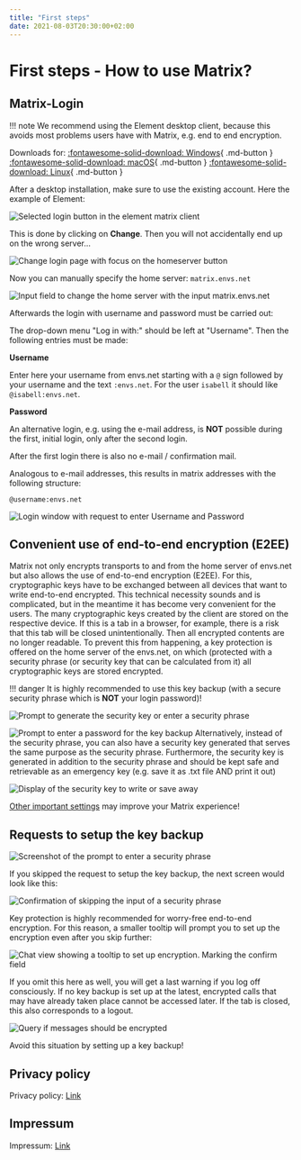 ```yaml
---
title: "First steps"
date: 2021-08-03T20:30:00+02:00
---
```


# First steps - How to use Matrix?

## Matrix-Login

!!! note
    We recommend using the Element desktop client, because this avoids most problems users have with Matrix, e.g. end to end encryption.

Downloads for: [:fontawesome-solid-download: Windows](https://packages.riot.im/desktop/install/win32/x64/Element%20Setup.exe){ .md-button } [:fontawesome-solid-download: macOS](https://packages.riot.im/desktop/install/macos/Element.dmg){ .md-button } [:fontawesome-solid-download: Linux](/clients/install_linux){ .md-button }

After a desktop installation, make sure to use the existing account. Here the example of Element:

![Selected login button in the element matrix client](/images/01_Login_en.png "Selected login button in the element matrix client")

This is done by clicking on **Change**. Then you will not accidentally end up on the wrong server...

![Change login page with focus on the homeserver button](/images/02_Change-Homeserver_en.png "Change login page with focus on the homeserver button")

Now you can manually specify the home server: `matrix.envs.net`

![Input field to change the home server with the input matrix.envs.net](/images/03_Set-Homeserver_en.png "Input field to change the home server with the input matrix.envs.net")

Afterwards the login with username and password must be carried out:

The drop-down menu "Log in with:" should be left at "Username". Then the following entries must be made:

**Username**

Enter here your username from envs.net starting with a `@` sign followed by your username and the text `:envs.net`. For the user `isabell` it should like `@isabell:envs.net`.

**Password**

An alternative login, e.g. using the e-mail address, is **NOT** possible during the first, initial login, only after the second login.

After the first login there is also no e-mail / confirmation mail.

Analogous to e-mail addresses, this results in matrix addresses with the following structure:

`@username:envs.net`

![Login window with request to enter Username and Password](/images/04_Username_en.png "Login window with request to enter Username and Password")

## Convenient use of end-to-end encryption (E2EE)

Matrix not only encrypts transports to and from the home server of envs.net but also allows the use of end-to-end encryption (E2EE). For this, cryptographic keys have to be exchanged between all devices that want to write end-to-end encrypted. This technical necessity sounds and is complicated, but in the meantime it has become very convenient for the users. The many cryptographic keys created by the client are stored on the respective device. If this is a tab in a browser, for example, there is a risk that this tab will be closed unintentionally. Then all encrypted contents are no longer readable. To prevent this from happening, a key protection is offered on the home server of the envs.net, on which (protected with a security phrase (or security key that can be calculated from it) all cryptographic keys are stored encrypted.

!!! danger
    It is highly recommended to use this key backup (with a secure security phrase which is **NOT** your login password)!
   
![Prompt to generate the security key or enter a security phrase](/images/11_Setup-Key_en.png "Prompt to generate the security key or enter a security phrase")

![Prompt to enter a password for the key backup](/images/12_Enter-Key_en.png "Prompt to enter a password for the key backup")
Alternatively, instead of the security phrase, you can also have a security key generated that serves the same purpose as the security phrase. Furthermore, the security key is generated in addition to the security phrase and should be kept safe and retrievable as an emergency key (e.g. save it as .txt file AND print it out)

![Display of the security key to write or save away](/images/13_Present-Key_en.png "Display of the security key to write or save away")

[Other important settings](/settings/) may improve your Matrix experience!


## Requests to setup the key backup

![Screenshot of the prompt to enter a security phrase](/images/01_Restore-Session_en.png "Screenshot of the prompt to enter a security phrase")

If you skipped the request to setup the key backup, the next screen would look like this:

![Confirmation of skipping the input of a security phrase](/images/03_Cancel-Restore_en.png "Confirmation of skipping the input of a security phrase")

Key protection is highly recommended for worry-free end-to-end encryption. For this reason, a smaller tooltip will prompt you to set up the encryption even after you skip further:

![Chat view showing a tooltip to set up encryption. Marking the confirm field](/images/04_Notification_en.png "Chat view showing a tooltip to set up encryption. Marking the confirm field")

If you omit this here as well, you will get a last warning if you log off consciously. If no key backup is set up at the latest, encrypted calls that may have already taken place cannot be accessed later. If the tab is closed, this also corresponds to a logout.

![Query if messages should be encrypted](/images/05_Logout-Notify_en.png "Query if messages should be encrypted")

Avoid this situation by setting up a key backup!

## Privacy policy

Privacy policy: [Link](https://envs.net/privacy-policy/)

## Impressum

Impressum: [Link](impressum.md)
